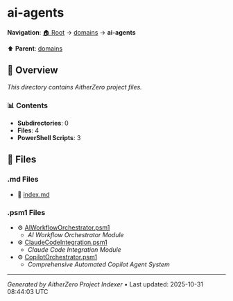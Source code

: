 # ai-agents

**Navigation**: [🏠 Root](../../index.md) → [domains](../index.md) → **ai-agents**

⬆️ **Parent**: [domains](../index.md)

## 📖 Overview

*This directory contains AitherZero project files.*

### 📊 Contents

- **Subdirectories**: 0
- **Files**: 4
- **PowerShell Scripts**: 3

## 📄 Files

### .md Files

- 📝 [index.md](./index.md)

### .psm1 Files

- ⚙️ [AIWorkflowOrchestrator.psm1](./AIWorkflowOrchestrator.psm1)
  - *AI Workflow Orchestrator Module*
- ⚙️ [ClaudeCodeIntegration.psm1](./ClaudeCodeIntegration.psm1)
  - *Claude Code Integration Module*
- ⚙️ [CopilotOrchestrator.psm1](./CopilotOrchestrator.psm1)
  - *Comprehensive Automated Copilot Agent System*

---

*Generated by AitherZero Project Indexer* • Last updated: 2025-10-31 08:44:03 UTC

